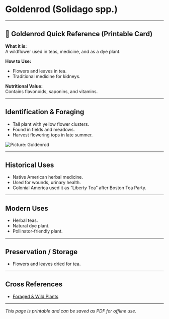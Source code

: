 # Goldenrod (Solidago spp.)

---

## 📜 Goldenrod Quick Reference (Printable Card)

**What it is:**  
A wildflower used in teas, medicine, and as a dye plant.  

**How to Use:**  
- Flowers and leaves in tea.  
- Traditional medicine for kidneys.  

**Nutritional Value:**  
Contains flavonoids, saponins, and vitamins.  

---

## Identification & Foraging  

- Tall plant with yellow flower clusters.  
- Found in fields and meadows.  
- Harvest flowering tops in late summer.  

![Picture: Goldenrod](placeholder-goldenrod.jpg)

---

## Historical Uses  

- Native American herbal medicine.  
- Used for wounds, urinary health.  
- Colonial America used it as “Liberty Tea” after Boston Tea Party.  

---

## Modern Uses  

- Herbal teas.  
- Natural dye plant.  
- Pollinator-friendly plant.  

---

## Preservation / Storage  

- Flowers and leaves dried for tea.  

---

## Cross References  

- [Foraged & Wild Plants](plants_foraging.md)  

---

*This page is printable and can be saved as PDF for offline use.*
